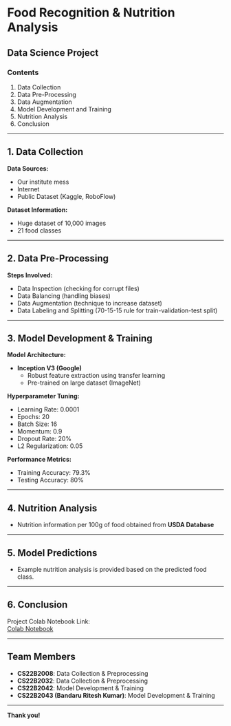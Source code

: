 # Food Recognition & Nutrition Analysis

## Data Science Project

### Contents
1. Data Collection
2. Data Pre-Processing
3. Data Augmentation
4. Model Development and Training
5. Nutrition Analysis
6. Conclusion

---

## 1. Data Collection
**Data Sources:**
- Our institute mess  
- Internet  
- Public Dataset (Kaggle, RoboFlow)  

**Dataset Information:**  
- Huge dataset of 10,000 images  
- 21 food classes  

---

## 2. Data Pre-Processing
**Steps Involved:**
- Data Inspection (checking for corrupt files)  
- Data Balancing (handling biases)  
- Data Augmentation (technique to increase dataset)  
- Data Labeling and Splitting (70-15-15 rule for train-validation-test split)

---

## 3. Model Development & Training
**Model Architecture:**  
- **Inception V3 (Google)**  
  - Robust feature extraction using transfer learning
  - Pre-trained on large dataset (ImageNet)  

**Hyperparameter Tuning:**  
- Learning Rate: 0.0001  
- Epochs: 20  
- Batch Size: 16  
- Momentum: 0.9  
- Dropout Rate: 20%  
- L2 Regularization: 0.05  

**Performance Metrics:**  
- Training Accuracy: 79.3%  
- Testing Accuracy: 80%  

---

## 4. Nutrition Analysis
- Nutrition information per 100g of food obtained from **USDA Database**  

---

## 5. Model Predictions
- Example nutrition analysis is provided based on the predicted food class.  

---

## 6. Conclusion
Project Colab Notebook Link:  
[Colab Notebook](https://colab.research.google.com/drive/1ZoaL8_E4cCfzBil8F8wFlXAmFLl8JQgp?usp=sharing)

---

## Team Members
- **CS22B2008**: Data Collection & Preprocessing  
- **CS22B2032**: Data Collection & Preprocessing  
- **CS22B2042**: Model Development & Training  
- **CS22B2043 (Bandaru Ritesh Kumar)**: Model Development & Training

---

**Thank you!**
